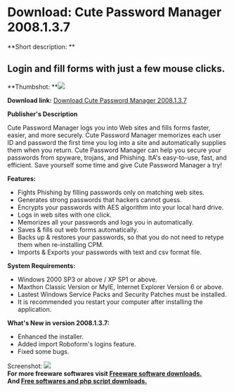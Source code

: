 # Download: Cute Password Manager 2008.1.3.7

**Short description: **

## Login and fill forms with just a few mouse clicks.

  
**Thumbshot: **![](http://www.freewarefiles.com/screenshot/cutepwdmngr2k8_md.jpg)   
  
**Download link:** [Download Cute Password Manager 2008.1.3.7](http://freesoftwares.boysofts.com/Cute-Password-Manager_program_40430.html)  
  

**Publisher's Description**  
  

Cute Password Manager logs you into Web sites and fills forms faster, easier,
and more securely. Cute Password Manager memorizes each user ID and password
the first time you log into a site and automatically supplies them when you
return. Cute Password Manager can help you secure your passwords from spyware,
trojans, and Phishing. ItA's easy-to-use, fast, and efficient. Save yourself
some time and give Cute Password Manager a try!

**Features:**

  * Fights Phishing by filling passwords only on matching web sites. 
  * Generates strong passwords that hackers cannot guess. 
  * Encrypts your passwords with AES algorithm into your local hard drive. 
  * Logs in web sites with one click. 
  * Memorizes all your passwords and logs you in automatically. 
  * Saves & fills out web forms automatically. 
  * Backs up & restores your passwords, so that you do not need to retype them when re-installing CPM. 
  * Imports & Exports your passwords with text and csv format file. 

**System Requirements:**

  * Windows 2000 SP3 or above / XP SP1 or above. 
  * Maxthon Classic Version or MyIE, Internet Explorer Version 6 or above. 
  * Lastest Windows Service Packs and Security Patches must be installed. 
  * It is recommended you restart your computer after installing the application. 

**What's New in version 2008.1.3.7:**

  * Enhanced the installer. 
  * Added import Roboform's logins feature. 
  * Fixed some bugs. 

  
  
Screenshot: ![](http://www.freewarefiles.com/screenshot/cutepwdmngr2k8.jpg)  
**For more freeware softwares visit [Freeware software downloads.](http://freesoftwares.boysofts.com/)**   
**And [Free softwares and php script downloads.](http://www.boysofts.com/)**

